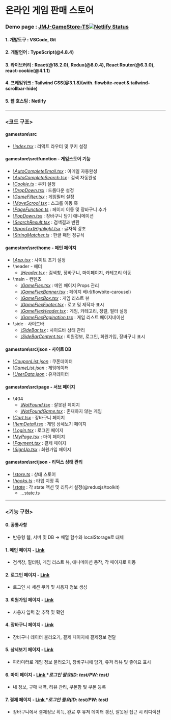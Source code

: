 # 온라인 게임 판매 스토어
### Demo page : <a href="https://jmj-gamestore-ts.netlify.app/" target="_blank">JMJ-GameStore-TS</a>[![Netlify Status](https://api.netlify.com/api/v1/badges/e628b34c-6993-499e-8550-034c2dbdecdf/deploy-status)](https://app.netlify.com/sites/jmj-gamestore-ts/deploys)

#### 1. 개발도구 : VSCode, Git
#### 2. 개발언어 : TypeScript(@4.8.4)
#### 3. 라이브러리 : React(@18.2.0), Redux(@8.0.4), React Router(@6.3.0), react-cookie(@4.1.1)
#### 4. 프레임워크 : Tailwind CSS(@3.1.8)(with. flowbite-react & tailwind-scrollbar-hide)
#### 5. 웹 호스팅 : Netlify

***

### <코드 구조>

#### gamestore\src
* <a href="https://github.com/wnalsals123/GameStore_TypeScript/blob/main/gamestore/src/index.tsx">*\index.tsx*</a> : 리액트 라우터 및 쿠키 설정

#### gamestore\src\function - 게임스토어 기능
* <a href="https://github.com/wnalsals123/GameStore_TypeScript/blob/main/gamestore/src/function/AutoCompleteEmail.tsx">*\AutoCompleteEmail.tsx*</a> : 이메일 자동완성
* <a href="https://github.com/wnalsals123/GameStore_TypeScript/blob/main/gamestore/src/function/AutoCompleteSearch.tsx">*\AutoCompleteSearch.tsx*</a> : 검색 자동완성
* <a href="https://github.com/wnalsals123/GameStore_TypeScript/blob/main/gamestore/src/function/Cookie.ts">*\Cookie.ts*</a> : 쿠키 설정
* <a href="https://github.com/wnalsals123/GameStore_TypeScript/blob/main/gamestore/src/function/DropDown.tsx">*\DropDown.tsx*</a> : 드롭다운 설정
* <a href="https://github.com/wnalsals123/GameStore_TypeScript/blob/main/gamestore/src/function/GameFilter.tsx">*\GameFilter.tsx*</a> : 게임필터 설정
* <a href="https://github.com/wnalsals123/GameStore_TypeScript/blob/main/gamestore/src/function/MoveScrool.tsx">*\MoveScrool.tsx*</a> : 스크롤 이동 훅
* <a href="https://github.com/wnalsals123/GameStore_TypeScript/blob/main/gamestore/src/function/PageFunction.ts">*\PageFunction.ts*</a> : 페이지 이동 및 장바구니 추가
* <a href="https://github.com/wnalsals123/GameStore_TypeScript/blob/main/gamestore/src/function/PopDown.tsx">*\PopDown.tsx*</a> : 장바구니 담기 애니메이션
* <a href="https://github.com/wnalsals123/GameStore_TypeScript/blob/main/gamestore/src/function/SearchResult.tsx">*\SearchResult.tsx*</a> : 검색결과 반환
* <a href="https://github.com/wnalsals123/GameStore_TypeScript/blob/main/gamestore/src/function/SpanTextHighlight.tsx">*\SpanTextHighlight.tsx*</a> : 글자색 강조
* <a href="https://github.com/wnalsals123/GameStore_TypeScript/blob/main/gamestore/src/function/StringMatcher.ts">*\StringMatcher.ts*</a> : 한글 패턴 정규식

#### gamestore\src\home - 메인 페이지
* <a href="https://github.com/wnalsals123/GameStore_TypeScript/blob/main/gamestore/src/home/App.tsx">*\App.tsx*</a> : 사이트 초기 설정
* \header - 헤더
  * <a href="https://github.com/wnalsals123/GameStore_TypeScript/blob/main/gamestore/src/home/header/Header.tsx">*\Header.tsx*</a> : 검색창, 장바구니, 마이페이지, 카테고리 이동
* \main - 컨텐츠
  * <a href="https://github.com/wnalsals123/GameStore_TypeScript/blob/main/gamestore/src/home/main/GameFlex.tsx">*\GameFlex.tsx*</a> : 메인 페이지 Props 관리
  * <a href="https://github.com/wnalsals123/GameStore_TypeScript/blob/main/gamestore/src/home/main/GameFlexBanner.tsx">*\GameFlexBanner.tsx*</a> : 페이지 배너(flowbite-carousel)
  * <a href="https://github.com/wnalsals123/GameStore_TypeScript/blob/main/gamestore/src/home/main/GameFlexBox.tsx">*\GameFlexBox.tsx*</a> : 게임 리스트 뷰
  * <a href="https://github.com/wnalsals123/GameStore_TypeScript/blob/main/gamestore/src/home/main/GameFlexFooter.tsx">*\GameFlexFooter.tsx*</a> : 로고 및 제작자 표시
  * <a href="https://github.com/wnalsals123/GameStore_TypeScript/blob/main/gamestore/src/home/main/GameFlexHeader.tsx">*\GameFlexHeader.tsx*</a> : 게임, 카테고리, 정렬, 필터 설정
  * <a href="https://github.com/wnalsals123/GameStore_TypeScript/blob/main/gamestore/src/home/main/GameFlexPagination.tsx">*\GameFlexPagination.tsx*</a> : 게임 리스트 페이지네이션
* \side - 사이드바
  * <a href="https://github.com/wnalsals123/GameStore_TypeScript/blob/main/gamestore/src/home/side/SideBar.tsx">*\SideBar.tsx*</a> : 사이드바 상태 관리
  * <a href="https://github.com/wnalsals123/GameStore_TypeScript/blob/main/gamestore/src/home/side/SideBarContent.tsx">*\SideBarContent.tsx*</a> : 회원정보, 로그인, 회원가입, 장바구니 표시

#### gamestore\src\json - 사이트 DB
* <a href="https://github.com/wnalsals123/GameStore_TypeScript/blob/main/gamestore/src/json/CouponList.json">*\CouponList.json*</a> : 쿠폰데이터
* <a href="https://github.com/wnalsals123/GameStore_TypeScript/blob/main/gamestore/src/json/GameList.json">*\GameList.json*</a> : 게임데이터
* <a href="https://github.com/wnalsals123/GameStore_TypeScript/blob/main/gamestore/src/json/UserData.json">*\UserData.json*</a> : 유저데이터

#### gamestore\src\page - 서브 페이지
* \404
  * <a href="https://github.com/wnalsals123/GameStore_TypeScript/blob/main/gamestore/src/page/404/NotFound.tsx">*\NotFound.tsx*</a> : 잘못된 페이지
  * <a href="https://github.com/wnalsals123/GameStore_TypeScript/blob/main/gamestore/src/page/404/NotFoundGame.tsx">*\NotFoundGame.tsx*</a> : 존재하지 않는 게임
* <a href="https://github.com/wnalsals123/GameStore_TypeScript/blob/main/gamestore/src/page/Cart.tsx">*\Cart.tsx*</a> : 장바구니 페이지
* <a href="https://github.com/wnalsals123/GameStore_TypeScript/blob/main/gamestore/src/page/ItemDetail.tsx">*\ItemDetail.tsx*</a> : 게임 상세보기 페이지
* <a href="https://github.com/wnalsals123/GameStore_TypeScript/blob/main/gamestore/src/page/Login.tsx">*\Login.tsx*</a> : 로그인 페이지
* <a href="https://github.com/wnalsals123/GameStore_TypeScript/blob/main/gamestore/src/page/MyPage.tsx">*\MyPage.tsx*</a> : 마이 페이지
* <a href="https://github.com/wnalsals123/GameStore_TypeScript/blob/main/gamestore/src/page/Payment.tsx">*\Payment.tsx*</a> : 결제 페이지
* <a href="https://github.com/wnalsals123/GameStore_TypeScript/blob/main/gamestore/src/page/SignUp.tsx">*\SignUp.tsx*</a> : 회원가입 페이지

#### gamestore\src\json - 리덕스 상태 관리
* <a href="https://github.com/wnalsals123/GameStore_TypeScript/blob/main/gamestore/src/redux/store.ts">*\store.ts*</a> : 상태 스토어
* <a href="https://github.com/wnalsals123/GameStore_TypeScript/blob/main/gamestore/src/redux/hooks.ts">*\hooks.ts*</a> : 타입 지정 훅
* <a href="https://github.com/wnalsals123/GameStore_TypeScript/tree/main/gamestore/src/redux/state">*\state*</a> : 각 state 액션 및 리듀서 설정(@reduxjs/toolkit)
  * ...state.ts

***

### <기능 구현>
#### 0. 공통사항
* 반응형 웹, 서버 및 DB → 배열 함수와 localStorage로 대체

#### 1. 메인 페이지 - <a href="https://jmj-gamestore-ts.netlify.app/">Link</a>
* 검색창, 필터링, 게임 리스트 뷰, 애니메이션 동작, 각 페이지로 이동

#### 2. 로그인 페이지 - <a href="https://jmj-gamestore-ts.netlify.app/login">Link</a>
* 로그인 시 세션 쿠키 및 사용자 정보 생성

#### 3. 회원가입 페이지 - <a href="https://jmj-gamestore-ts.netlify.app/signup">Link</a>
* 사용자 입력 값 추적 및 확인

#### 4. 장바구니 페이지 - <a href="https://jmj-gamestore-ts.netlify.app/cart">Link</a>
* 장바구니 데이터 불러오기, 결제 페이지에 결제정보 전달

#### 5. 상세보기 페이지 - <a href="https://jmj-gamestore-ts.netlify.app/games/GTA5/">Link</a>
* 파라미터로 게임 정보 불러오기, 장바구니에 담기, 유저 리뷰 및 좋아요 표시

#### 6. 마이 페이지 - <a href="https://jmj-gamestore-ts.netlify.app/mypage">Link </a>**로그인 필요(ID: test/PW: test)*
* 내 정보, 구매 내역, 리뷰 관리, 쿠폰함 및 쿠폰 등록

#### 7. 결제 페이지 - <a href="https://jmj-gamestore-ts.netlify.app/payment">Link </a>**로그인 필요(ID: test/PW: test)*
* 장바구니에서 결제정보 획득, 완료 후 유저 데이터 갱신, 잘못된 접근 시 리디렉션